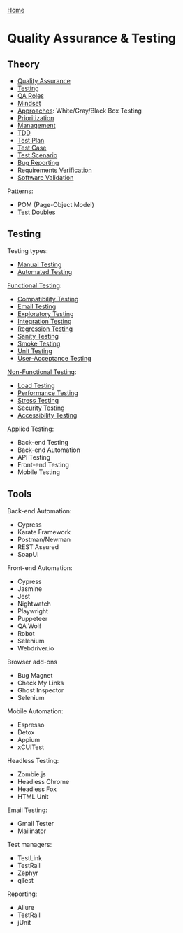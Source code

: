 [Home](./README.md)

# Quality Assurance & Testing

## Theory

- [Quality Assurance](./qa.md)
- [Testing](./testing.md)
- [QA Roles](./roles.md)
- [Mindset](./mindset.md)
- [Approaches](./approach.md): White/Gray/Black Box Testing
- [Prioritization](./prioritization.md)
- [Management](./mgmt.md)
- [TDD](./tdd.md)
- [Test Plan](./planning.md)
- [Test Case](./test-case.md)
- [Test Scenario](./test-scenario.md)
- [Bug Reporting](./bug-reporting.md)
- [Requirements Verification](./verification.md)
- [Software Validation](./validation.md)
<!-- - [Test Strategy](./strategy.md) -->
<!-- - [Test Session](./test-session.md) -->
<!-- - Test Devices -->

Patterns:
- POM (Page-Object Model)
- [Test Doubles](./test-double.md)


## Testing

Testing types:
- [Manual Testing](./testing.manual.md)
- [Automated Testing](./testing.automated.md)

[Functional Testing](./testing.functional.md):
- [Compatibility Testing](./testing.compatibility.md)
- [Email Testing](./email.testing.md)
- [Exploratory Testing](./testing.exploratory.md)
- [Integration Testing](./testing.integration.md)
- [Regression Testing](./testing.regression.md)
- [Sanity Testing](./testing.sanity.md)
- [Smoke Testing](./testing.smoke.md)
- [Unit Testing](./testing.unit.md)
- [User-Acceptance Testing](./testing.uat.md)

[Non-Functional Testing](./testing.non-functional.md):
- [Load Testing](./testing.load.md)
- [Performance Testing](./testing.performance.md)
- [Stress Testing](./testing.stress.md)
- [Security Testing](./testing.security.md)
- [Accessibility Testing](./testing.accessibility.md)

Applied Testing:
- Back-end Testing
- Back-end Automation
- API Testing
- Front-end Testing
- Mobile Testing


## Tools

Back-end Automation:
- Cypress
- Karate Framework
- Postman/Newman
- REST Assured
- SoapUI

Front-end Automation: 
- Cypress
- Jasmine
- Jest
- Nightwatch
- Playwright
- Puppeteer
- QA Wolf
- Robot
- Selenium
- Webdriver.io

Browser add-ons
- Bug Magnet
- Check My Links
- Ghost Inspector
- Selenium

Mobile Automation:
- Espresso
- Detox
- Appium
- xCUITest

Headless Testing:
- Zombie.js
- Headless Chrome
- Headless Fox
- HTML Unit

Email Testing:
- Gmail Tester
- Mailinator

Test managers:
- TestLink
- TestRail
- Zephyr
- qTest

Reporting:
- Allure
- TestRail
- jUnit
